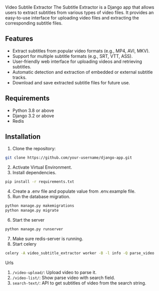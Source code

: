 Video Subtile Extractor
The Subtitle Extractor is a Django app that allows users to extract subtitles from various types of video files. It provides an easy-to-use interface for uploading video files and extracting the corresponding subtitle files.

## Features

- Extract subtitles from popular video formats (e.g., MP4, AVI, MKV).
- Support for multiple subtitle formats (e.g., SRT, VTT, ASS).
- User-friendly web interface for uploading videos and retrieving subtitles.
- Automatic detection and extraction of embedded or external subtitle tracks.
- Download and save extracted subtitle files for future use.

## Requirements

- Python 3.8 or above
- Django 3.2 or above
- Redis

## Installation

1. Clone the repository:

```bash
git clone https://github.com/your-username/django-app.git
```

2. Activate Virtual Environment.
3. Install dependencies.

```bash
pip install -r requirements.txt
```
4. Create a .env file and populate value from .env.example file.
5. Run the database migration.
```bash
python manage.py makemigrations
python manage.py migrate
```
6. Start the server
```bash
python manage.py runserver
```
7. Make sure redis-server is running.
8. Start celery

```bash
celery -A video_subtitle_extractor worker -B -l info -Q parse_video
```

Urls
1. `/video-upload/`: Upload video to parse it.
2. `/video-list/`: Show parse video with search field.
3. `search-text/`: API to get subtitles of video from the search string.